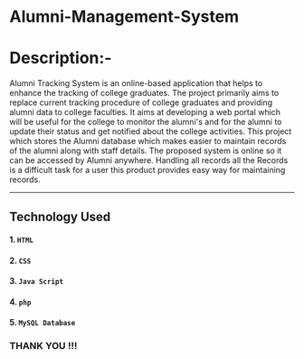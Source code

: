 # Alumni-Management-System
# Description:-
Alumni Tracking System is an online-based application that helps to enhance the tracking of 
college graduates. The project primarily aims to replace current tracking procedure of college 
graduates and providing alumni data to college faculties. It aims at developing a web portal 
which will be useful for the college to monitor the alumni's and for the alumni to update their 
status and get notified about the college activities. This project which stores the Alumni 
database which makes easier to maintain records of the alumni along with staff details. The 
proposed system is online so it can be accessed by Alumni anywhere. Handling all records all 
the Records is a difficult task for a user this product provides easy way for maintaining 
records.

--------
## Technology Used

#### 1. `HTML`
#### 2. `CSS` 
#### 3. `Java Script`
#### 4. `php`
#### 5. `MySQL Database`

### THANK YOU !!!
